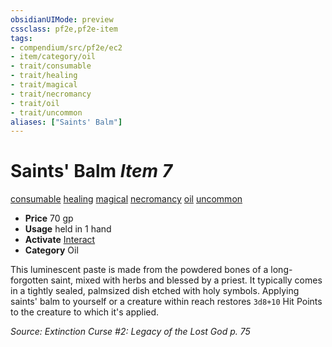```yaml
---
obsidianUIMode: preview
cssclass: pf2e,pf2e-item
tags:
- compendium/src/pf2e/ec2
- item/category/oil
- trait/consumable
- trait/healing
- trait/magical
- trait/necromancy
- trait/oil
- trait/uncommon
aliases: ["Saints' Balm"]
---
```

# Saints' Balm *Item 7*  
[consumable](../../../Rules/traits/consumable.md)  [healing](../../../Rules/traits/healing.md)  [magical](../../../Rules/traits/magical.md)  [necromancy](../../../Rules/traits/necromancy.md)  [oil](../../../Rules/traits/oil.md)  [uncommon](../../../Rules/traits/uncommon.md)  

- **Price** 70 gp
- **Usage** held in 1 hand
- **Activate** [Interact](../../../Rules/actions/interact.md)
- **Category** Oil

This luminescent paste is made from the powdered bones of a long-forgotten saint, mixed with herbs and blessed by a priest. It typically comes in a tightly sealed, palmsized dish etched with holy symbols. Applying saints' balm to yourself or a creature within reach restores `3d8+10` Hit Points to the creature to which it's applied.

*Source: Extinction Curse #2: Legacy of the Lost God p. 75*